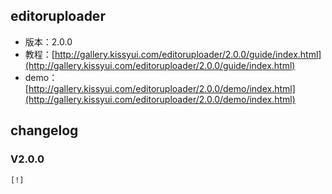 ## editoruploader

* 版本：2.0.0
* 教程：[http://gallery.kissyui.com/editoruploader/2.0.0/guide/index.html](http://gallery.kissyui.com/editoruploader/2.0.0/guide/index.html)
* demo：[http://gallery.kissyui.com/editoruploader/2.0.0/demo/index.html](http://gallery.kissyui.com/editoruploader/2.0.0/demo/index.html)

## changelog

### V2.0.0

    [!]


